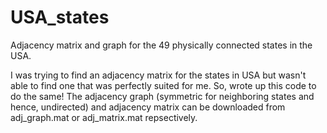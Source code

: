 # USA_states
Adjacency matrix and graph for the 49 physically connected states in the USA.

I was trying to find an adjacency matrix for the states in USA but wasn't able to find one that was perfectly suited for me.
So, wrote up this code to do the same! The adjacency graph (symmetric for neighboring states and hence, undirected) and adjacency matrix can be downloaded from adj_graph.mat or adj_matrix.mat repsectively.

